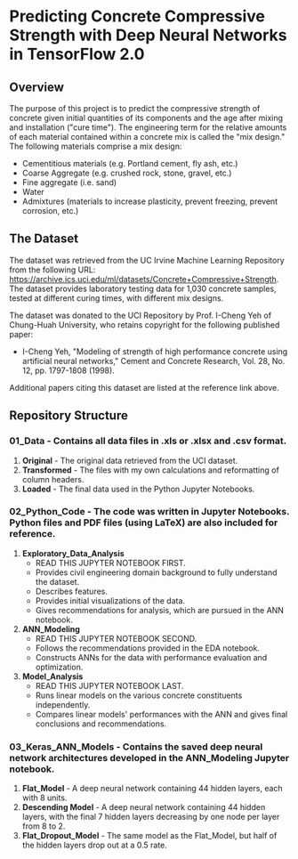 # Predicting Concrete Compressive Strength with Deep Neural Networks in TensorFlow 2.0

## Overview
The purpose of this project is to predict the compressive strength of concrete given initial quantities of its components and the age after mixing and installation ("cure time"). The engineering term for the relative amounts of each material contained within a concrete mix is called the "mix design." The following materials comprise a mix design:
* Cementitious materials (e.g. Portland cement, fly ash, etc.)
* Coarse Aggregate (e.g. crushed rock, stone, gravel, etc.)
* Fine aggregate (i.e. sand)
* Water
* Admixtures (materials to increase plasticity, prevent freezing, prevent corrosion, etc.)

## The Dataset
The dataset was retrieved from the UC Irvine Machine Learning Repository from the following URL: <https://archive.ics.uci.edu/ml/datasets/Concrete+Compressive+Strength>. The dataset provides laboratory testing data for 1,030 concrete samples, tested at different curing times, with different mix designs.

The dataset was donated to the UCI Repository by Prof. I-Cheng Yeh of Chung-Huah University, who retains copyright for the following published paper: 
* I-Cheng Yeh, "Modeling of strength of high performance concrete using artificial neural networks," Cement and Concrete Research, Vol. 28, No. 12, pp. 1797-1808 (1998). 

Additional papers citing this dataset are listed at the reference link above.

## Repository Structure
### 01_Data - Contains all data files in .xls or .xlsx and .csv format.
1. **Original** - The original data retrieved from the UCI dataset.
2. **Transformed** - The files with my own calculations and reformatting of column headers.
3. **Loaded** - The final data used in the Python Jupyter Notebooks.


### 02_Python_Code - The code was written in Jupyter Notebooks. Python files and PDF files (using LaTeX) are also included for reference.
1. **Exploratory_Data_Analysis**
	* READ THIS JUPYTER NOTEBOOK FIRST.
	* Provides civil engineering domain background to fully understand the dataset.
	* Describes features.
	* Provides initial visualizations of the data.
	* Gives recommendations for analysis, which are pursued in the ANN notebook.
2. **ANN_Modeling**
	* READ THIS JUPYTER NOTEBOOK SECOND.
	* Follows the recommendations provided in the EDA notebook.
	* Constructs ANNs for the data with performance evaluation and optimization.
3. **Model_Analysis**
	* READ THIS JUPYTER NOTEBOOK LAST.
	* Runs linear models on the various concrete constituents independently.
	* Compares linear models' performances with the ANN and gives final conclusions and recommendations.


### 03_Keras_ANN_Models - Contains the saved deep neural network architectures developed in the ANN_Modeling Jupyter notebook.
1. **Flat_Model** - A deep neural network containing 44 hidden layers, each with 8 units.
2. **Descending Model** - A deep neural network containing 44 hidden layers, with the final 7 hidden layers decreasing by one node per layer from 8 to 2.
3. **Flat_Dropout_Model** - The same model as the Flat_Model, but half of the hidden layers drop out at a 0.5 rate.
